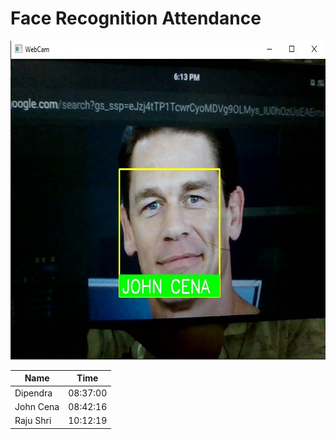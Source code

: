 # Face Recognition Attendance
<img src="./Readme Images/project.jpg" height="510"/>

Name      |Time     |
----------|---------|
Dipendra  |08:37:00 |
John Cena |08:42:16 |
Raju Shri |10:12:19 |
